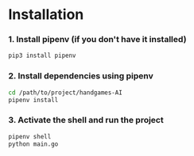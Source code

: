 # Installation
### 1. Install pipenv (if you don't have it installed)
```zsh
pip3 install pipenv
```

### 2. Install dependencies using pipenv
```zsh
cd /path/to/project/handgames-AI
pipenv install
```

### 3. Activate the shell and run the project
```zsh
pipenv shell
python main.go
```
